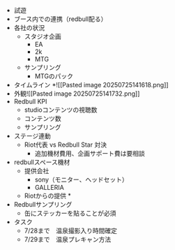 * 試遊
* ブース内での連携（redbull配る）
* 各社の状況
	* スタジオ企画
		* EA
		* 2k
		* MTG
	* サンプリング
		* MTGのパック
* タイムライン
*![[Pasted image 20250725141618.png]]
* 外観![[Pasted image 20250725141732.png]]
* Redbull KPI
	* studioコンテンツの視聴数
	* コンテンツ数
	* サンプリング
* ステージ連動
	* Riot代表 vs Redbull Star 対決
		* 追加機材費用、企画サポート費は要相談
* redbullスペース機材
	* 提供会社
		* sony（モニター、ヘッドセット）
		* GALLERIA
	* Riotからの提供
		* 
* Redbullサンプリング
	* 缶にステッカーを貼ることが必須
* タスク
	*  7/28まで　温泉撮影入り時間確定
	* 7/29まで　温泉プレキャン方法
